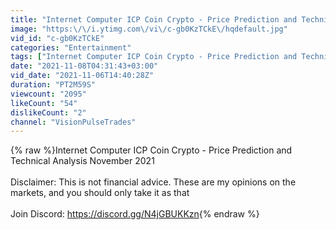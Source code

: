 ```yaml
---
title: "Internet Computer ICP Coin Crypto - Price Prediction and Technical Analysis November 2021"
image: "https:\/\/i.ytimg.com\/vi\/c-gb0KzTCkE\/hqdefault.jpg"
vid_id: "c-gb0KzTCkE"
categories: "Entertainment"
tags: ["Internet Computer ICP Coin Crypto - Price Prediction and Technical Analysis November 2021"]
date: "2021-11-08T04:31:43+03:00"
vid_date: "2021-11-06T14:40:28Z"
duration: "PT2M59S"
viewcount: "2095"
likeCount: "54"
dislikeCount: "2"
channel: "VisionPulseTrades"
---
```

{% raw %}Internet Computer ICP Coin Crypto - Price Prediction and Technical Analysis November 2021<br /><br />Disclaimer: This is not financial advice. These are my opinions on the markets, and you should only take it as that<br /><br />Join Discord: <a rel="nofollow" target="blank" href="https://discord.gg/N4jGBUKKzn">https://discord.gg/N4jGBUKKzn</a>{% endraw %}

